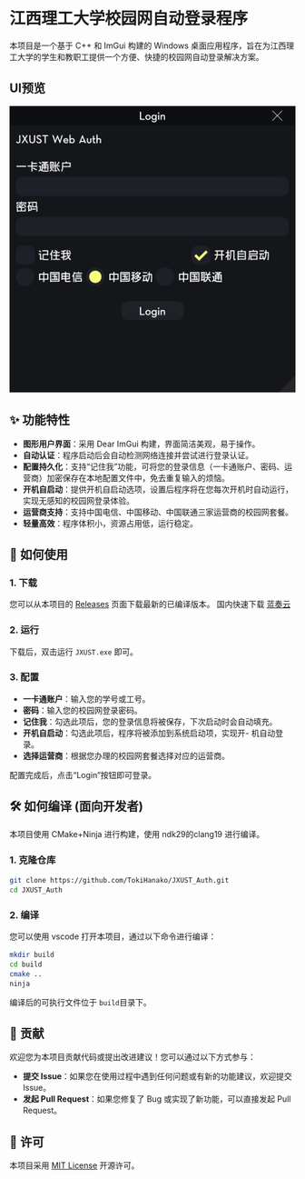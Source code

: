 # 江西理工大学校园网自动登录程序

本项目是一个基于 C++ 和 ImGui 构建的 Windows 桌面应用程序，旨在为江西理工大学的学生和教职工提供一个方便、快捷的校园网自动登录解决方案。
## UI预览
![UI](preview.png)

## ✨ 功能特性

- **图形用户界面**：采用 Dear ImGui 构建，界面简洁美观，易于操作。
- **自动认证**：程序启动后会自动检测网络连接并尝试进行登录认证。
- **配置持久化**：支持“记住我”功能，可将您的登录信息（一卡通账户、密码、运营商）加密保存在本地配置文件中，免去重复输入的烦恼。
- **开机自启动**：提供开机自启动选项，设置后程序将在您每次开机时自动运行，实现无感知的校园网登录体验。
- **运营商支持**：支持中国电信、中国移动、中国联通三家运营商的校园网套餐。
- **轻量高效**：程序体积小，资源占用低，运行稳定。

## 🚀 如何使用

### 1. 下载

您可以从本项目的 [Releases](https://github.com/TokiHanako/JXUST_Auth/releases) 页面下载最新的已编译版本。
国内快速下载 [蓝奏云](https://wwoz.lanzoul.com/icNNs36ec6qd)

### 2. 运行

下载后，双击运行 `JXUST.exe` 即可。

### 3. 配置

- **一卡通账户**：输入您的学号或工号。
- **密码**：输入您的校园网登录密码。
- **记住我**：勾选此项后，您的登录信息将被保存，下次启动时会自动填充。
- **开机自启动**：勾选此项后，程序将被添加到系统启动项，实现开- 机自动登录。
- **选择运营商**：根据您办理的校园网套餐选择对应的运营商。

配置完成后，点击“Login”按钮即可登录。

## 🛠️ 如何编译 (面向开发者)

本项目使用 CMake+Ninja 进行构建，使用 ndk29的clang19 进行编译。

### 1. 克隆仓库

```bash
git clone https://github.com/TokiHanako/JXUST_Auth.git
cd JXUST_Auth
```

### 2. 编译

您可以使用 vscode 打开本项目，通过以下命令进行编译：

```bash
mkdir build
cd build
cmake ..
ninja
```

编译后的可执行文件位于 `build`目录下。

## 🤝 贡献

欢迎您为本项目贡献代码或提出改进建议！您可以通过以下方式参与：

- **提交 Issue**：如果您在使用过程中遇到任何问题或有新的功能建议，欢迎提交 Issue。
- **发起 Pull Request**：如果您修复了 Bug 或实现了新功能，可以直接发起 Pull Request。

## 📄 许可

本项目采用 [MIT License](LICENSE) 开源许可。
